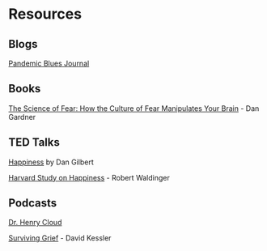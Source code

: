# Resources

## Blogs

[Pandemic Blues Journal](https://mark-seaman.github.io/pandemic/Index)


## Books

[The Science of Fear: How the Culture of Fear Manipulates Your Brain](https://www.amazon.com/Science-Fear-Culture-Manipulates-Brain-ebook/dp/B001AO0GOK) - Dan Gardner


## TED Talks

[Happiness](https://www.ted.com/talks/dan_gilbert_the_surprising_science_of_happiness) by Dan Gilbert

[Harvard Study on Happiness](https://www.youtube.com/watch?v=8KkKuTCFvzI) - Robert Waldinger


## Podcasts

[Dr. Henry Cloud](https://www.facebook.com/watch/live/?v=2561055133999253&ref=watch_permalink)

[Surviving Grief](https://www.youtube.com/watch?v=oz6R20pdAIQ) - David Kessler

